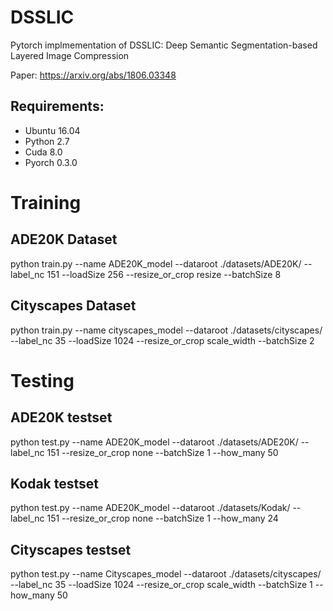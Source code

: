 # DSSLIC
Pytorch implmementation of DSSLIC: Deep Semantic Segmentation-based Layered Image Compression

Paper: https://arxiv.org/abs/1806.03348

## Requirements: 
- Ubuntu 16.04
- Python 2.7
- Cuda 8.0
- Pyorch 0.3.0

# Training
## ADE20K Dataset
python train.py --name ADE20K_model --dataroot ./datasets/ADE20K/ --label_nc 151 --loadSize 256 --resize_or_crop resize --batchSize 8
## Cityscapes Dataset
python train.py --name cityscapes_model --dataroot ./datasets/cityscapes/ --label_nc 35 --loadSize 1024 --resize_or_crop scale_width --batchSize 2

# Testing
## ADE20K testset
python test.py --name ADE20K_model --dataroot ./datasets/ADE20K/ --label_nc 151 --resize_or_crop none --batchSize 1 --how_many 50
## Kodak testset
python test.py --name ADE20K_model --dataroot ./datasets/Kodak/ --label_nc 151 --resize_or_crop none --batchSize 1 --how_many 24
## Cityscapes testset
python test.py --name Cityscapes_model --dataroot ./datasets/cityscapes/ --label_nc 35 --loadSize 1024 --resize_or_crop scale_width --batchSize 1 --how_many 50
